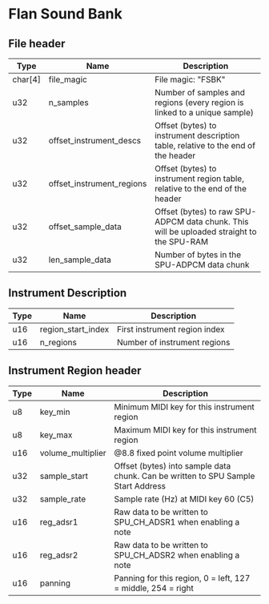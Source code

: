 # Flan Sound Bank
## File header
| Type    | Name                      | Description                                                                               |
| ------- | ------------------------- | ----------------------------------------------------------------------------------------- |
| char[4] | file_magic                | File magic: "FSBK"                                                                        |
| u32     | n_samples                 | Number of samples and regions (every region is linked to a unique sample)                 |
| u32     | offset_instrument_descs   | Offset (bytes) to instrument description table, relative to the end of the header         |
| u32     | offset_instrument_regions | Offset (bytes) to instrument region table, relative to the end of the header              |
| u32     | offset_sample_data        | Offset (bytes) to raw SPU-ADPCM data chunk. This will be uploaded straight to the SPU-RAM |
| u32     | len_sample_data           | Number of bytes in the SPU-ADPCM data chunk |

## Instrument Description
| Type | Name               | Description                   |
| ---- | ------------------ | ----------------------------- |
| u16  | region_start_index | First instrument region index |
| u16  | n_regions          | Number of instrument regions  |

## Instrument Region header
| Type | Name              | Description                                                                       |
| ---- | ----------------- | --------------------------------------------------------------------------------- |
| u8   | key_min           | Minimum MIDI key for this instrument region                                       |
| u8   | key_max           | Maximum MIDI key for this instrument region                                       |
| u16  | volume_multiplier | @8.8 fixed point volume multiplier                                                |
| u32  | sample_start      | Offset (bytes) into sample data chunk. Can be written to SPU Sample Start Address |
| u32  | sample_rate       | Sample rate (Hz) at MIDI key 60 (C5)                                              |
| u16  | reg_adsr1         | Raw data to be written to SPU_CH_ADSR1 when enabling a note                       |
| u16  | reg_adsr2         | Raw data to be written to SPU_CH_ADSR2 when enabling a note                       |
| u16  | panning           | Panning for this region, 0 = left, 127 = middle, 254 = right                      |
